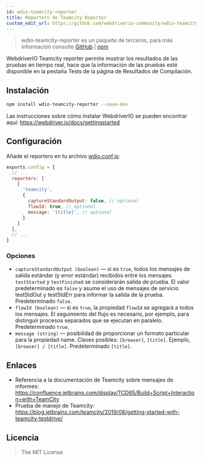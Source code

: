 ```yaml
---
id: wdio-teamcity-reporter
title: Reportero de Teamcity Reporter
custom_edit_url: https://github.com/webdriverio-community/wdio-teamcity-reporter/edit/main/README.md
---
```



> wdio-teamcity-reporter es un paquete de terceros, para más información consulte [GitHub](https://github.com/webdriverio-community/wdio-teamcity-reporter) | [npm](https://www.npmjs.com/package/wdio-teamcity-reporter)

WebdriverIO Teamcity reporter permite mostrar los resultados de las pruebas en tiempo real, hace que la información de las pruebas esté disponible en la pestaña Tests de la página de Resultados de Compilación.


## Instalación

```bash
npm install wdio-teamcity-reporter --save-dev
```

Las instrucciones sobre cómo instalar WebdriverIO se pueden encontrar aquí: https://webdriver.io/docs/gettingstarted


## Configuración

Añade el reportero en tu archivo [wdio.conf.js](http://webdriver.io/guide/testrunner/configurationfile.html):

```javascript
exports.config = {
  // ...
  reporters: [
    [
      'teamcity',
      {
        captureStandardOutput: false, // optional
        flowId: true, // optional
        message: '[title]', // optional
      }
    ]
  ],
  // ...
}
```

### Opciones

- `captureStandardOutput (boolean)` — si es `true`, todos los mensajes de salida estándar (y error estándar) recibidos entre los mensajes `testStarted` y `testFinished` se considerarán salida de prueba. El valor predeterminado es `false` y asume el uso de mensajes de servicio testStdOut y testStdErr para informar la salida de la prueba. Predeterminado `false`.
- `flowId (boolean)` — si es `true`, la propiedad `flowId` se agregará a todos los mensajes. El seguimiento del flujo es necesario, por ejemplo, para distinguir procesos separados que se ejecutan en paralelo. Predeterminado `true`.
- `message (string)` — posibilidad de proporcionar un formato particular para la propiedad name. Claves posibles: `[browser]`, `[title]`. Ejemplo, `[browser] / [title]`. Predeterminado `[title]`.


## Enlaces

- Referencia a la documentación de Teamcity sobre mensajes de informes: https://confluence.jetbrains.com/display/TCD65/Build+Script+Interaction+with+TeamCity
- Prueba de manejo de Teamcity: https://blog.jetbrains.com/teamcity/2019/08/getting-started-with-teamcity-testdrive/


## Licencia

> The MIT License